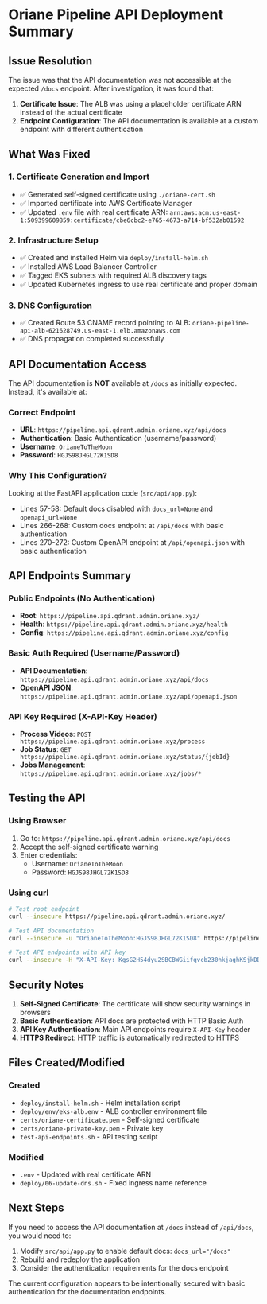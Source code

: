 # Oriane Pipeline API Deployment Summary

## Issue Resolution

The issue was that the API documentation was not accessible at the expected `/docs` endpoint. After investigation, it was found that:

1. **Certificate Issue**: The ALB was using a placeholder certificate ARN instead of the actual certificate
2. **Endpoint Configuration**: The API documentation is available at a custom endpoint with different authentication

## What Was Fixed

### 1. Certificate Generation and Import
- ✅ Generated self-signed certificate using `./oriane-cert.sh`
- ✅ Imported certificate into AWS Certificate Manager
- ✅ Updated `.env` file with real certificate ARN: `arn:aws:acm:us-east-1:509399609859:certificate/cbe6cbc2-e765-4673-a714-bf532ab01592`

### 2. Infrastructure Setup
- ✅ Created and installed Helm via `deploy/install-helm.sh`
- ✅ Installed AWS Load Balancer Controller
- ✅ Tagged EKS subnets with required ALB discovery tags
- ✅ Updated Kubernetes ingress to use real certificate and proper domain

### 3. DNS Configuration
- ✅ Created Route 53 CNAME record pointing to ALB: `oriane-pipeline-api-alb-621628749.us-east-1.elb.amazonaws.com`
- ✅ DNS propagation completed successfully

## API Documentation Access

The API documentation is **NOT** available at `/docs` as initially expected. Instead, it's available at:

### Correct Endpoint
- **URL**: `https://pipeline.api.qdrant.admin.oriane.xyz/api/docs`
- **Authentication**: Basic Authentication (username/password)
- **Username**: `OrianeToTheMoon`
- **Password**: `HGJS98JHGL72K1SD8`

### Why This Configuration?
Looking at the FastAPI application code (`src/api/app.py`):
- Lines 57-58: Default docs disabled with `docs_url=None` and `openapi_url=None`
- Lines 266-268: Custom docs endpoint at `/api/docs` with basic authentication
- Lines 270-272: Custom OpenAPI endpoint at `/api/openapi.json` with basic authentication

## API Endpoints Summary

### Public Endpoints (No Authentication)
- **Root**: `https://pipeline.api.qdrant.admin.oriane.xyz/`
- **Health**: `https://pipeline.api.qdrant.admin.oriane.xyz/health`
- **Config**: `https://pipeline.api.qdrant.admin.oriane.xyz/config`

### Basic Auth Required (Username/Password)
- **API Documentation**: `https://pipeline.api.qdrant.admin.oriane.xyz/api/docs`
- **OpenAPI JSON**: `https://pipeline.api.qdrant.admin.oriane.xyz/api/openapi.json`

### API Key Required (X-API-Key Header)
- **Process Videos**: `POST https://pipeline.api.qdrant.admin.oriane.xyz/process`
- **Job Status**: `GET https://pipeline.api.qdrant.admin.oriane.xyz/status/{jobId}`
- **Jobs Management**: `https://pipeline.api.qdrant.admin.oriane.xyz/jobs/*`

## Testing the API

### Using Browser
1. Go to: `https://pipeline.api.qdrant.admin.oriane.xyz/api/docs`
2. Accept the self-signed certificate warning
3. Enter credentials:
   - Username: `OrianeToTheMoon`
   - Password: `HGJS98JHGL72K1SD8`

### Using curl
```bash
# Test root endpoint
curl --insecure https://pipeline.api.qdrant.admin.oriane.xyz/

# Test API documentation
curl --insecure -u "OrianeToTheMoon:HGJS98JHGL72K1SD8" https://pipeline.api.qdrant.admin.oriane.xyz/api/docs

# Test API endpoints with API key
curl --insecure -H "X-API-Key: KgsG2H54dyu2SBCBWGiifqvcb230hkjaghKSjkDDfs72v4siAu689yGBhjkaH7saA6L7N001EGzXYZb0x" https://pipeline.api.qdrant.admin.oriane.xyz/config
```

## Security Notes

1. **Self-Signed Certificate**: The certificate will show security warnings in browsers
2. **Basic Authentication**: API docs are protected with HTTP Basic Auth
3. **API Key Authentication**: Main API endpoints require `X-API-Key` header
4. **HTTPS Redirect**: HTTP traffic is automatically redirected to HTTPS

## Files Created/Modified

### Created
- `deploy/install-helm.sh` - Helm installation script
- `deploy/env/eks-alb.env` - ALB controller environment file
- `certs/oriane-certificate.pem` - Self-signed certificate
- `certs/oriane-private-key.pem` - Private key
- `test-api-endpoints.sh` - API testing script

### Modified
- `.env` - Updated with real certificate ARN
- `deploy/06-update-dns.sh` - Fixed ingress name reference

## Next Steps

If you need to access the API documentation at `/docs` instead of `/api/docs`, you would need to:
1. Modify `src/api/app.py` to enable default docs: `docs_url="/docs"`
2. Rebuild and redeploy the application
3. Consider the authentication requirements for the docs endpoint

The current configuration appears to be intentionally secured with basic authentication for the documentation endpoints.
